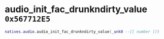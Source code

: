 # audio_init_fac_drunkndirty_value `0x567712E5`

```lua
natives.audio.audio_init_fac_drunkndirty_value(_unk0 --[[ number ]])
```